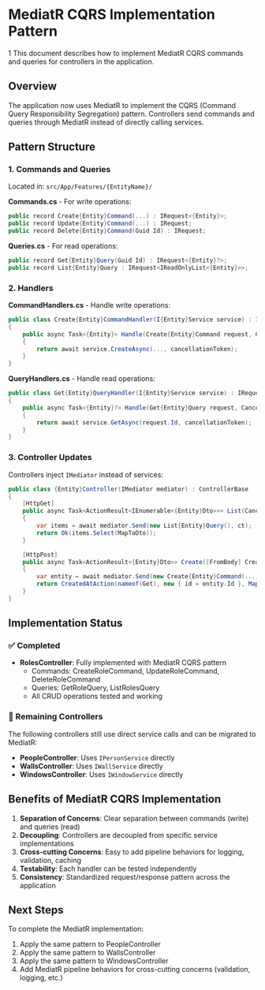 # MediatR CQRS Implementation Pattern
1
This document describes how to implement MediatR CQRS commands and queries for controllers in the application.

## Overview

The application now uses MediatR to implement the CQRS (Command Query Responsibility Segregation) pattern. Controllers send commands and queries through MediatR instead of directly calling services.

## Pattern Structure

### 1. Commands and Queries
Located in: `src/App/Features/{EntityName}/`

**Commands.cs** - For write operations:
```csharp
public record Create{Entity}Command(...) : IRequest<{Entity}>;
public record Update{Entity}Command(...) : IRequest;
public record Delete{Entity}Command(Guid Id) : IRequest;
```

**Queries.cs** - For read operations:
```csharp
public record Get{Entity}Query(Guid Id) : IRequest<{Entity}?>;
public record List{Entity}Query : IRequest<IReadOnlyList<{Entity}>>;
```

### 2. Handlers
**CommandHandlers.cs** - Handle write operations:
```csharp
public class Create{Entity}CommandHandler(I{Entity}Service service) : IRequestHandler<Create{Entity}Command, {Entity}>
{
    public async Task<{Entity}> Handle(Create{Entity}Command request, CancellationToken cancellationToken)
    {
        return await service.CreateAsync(..., cancellationToken);
    }
}
```

**QueryHandlers.cs** - Handle read operations:
```csharp
public class Get{Entity}QueryHandler(I{Entity}Service service) : IRequestHandler<Get{Entity}Query, {Entity}?>
{
    public async Task<{Entity}?> Handle(Get{Entity}Query request, CancellationToken cancellationToken)
    {
        return await service.GetAsync(request.Id, cancellationToken);
    }
}
```

### 3. Controller Updates
Controllers inject `IMediator` instead of services:
```csharp
public class {Entity}Controller(IMediator mediator) : ControllerBase
{
    [HttpGet]
    public async Task<ActionResult<IEnumerable<{Entity}Dto>>> List(CancellationToken ct)
    {
        var items = await mediator.Send(new List{Entity}Query(), ct);
        return Ok(items.Select(MapToDto));
    }

    [HttpPost]
    public async Task<ActionResult<{Entity}Dto>> Create([FromBody] Create{Entity}Request request, CancellationToken ct)
    {
        var entity = await mediator.Send(new Create{Entity}Command(...), ct);
        return CreatedAtAction(nameof(Get), new { id = entity.Id }, MapToDto(entity));
    }
}
```

## Implementation Status

### ✅ Completed
- **RolesController**: Fully implemented with MediatR CQRS pattern
  - Commands: CreateRoleCommand, UpdateRoleCommand, DeleteRoleCommand
  - Queries: GetRoleQuery, ListRolesQuery
  - All CRUD operations tested and working

### 🔄 Remaining Controllers
The following controllers still use direct service calls and can be migrated to MediatR:

- **PeopleController**: Uses `IPersonService` directly
- **WallsController**: Uses `IWallService` directly  
- **WindowsController**: Uses `IWindowService` directly

## Benefits of MediatR CQRS Implementation

1. **Separation of Concerns**: Clear separation between commands (write) and queries (read)
2. **Decoupling**: Controllers are decoupled from specific service implementations
3. **Cross-cutting Concerns**: Easy to add pipeline behaviors for logging, validation, caching
4. **Testability**: Each handler can be tested independently
5. **Consistency**: Standardized request/response pattern across the application

## Next Steps

To complete the MediatR implementation:

1. Apply the same pattern to PeopleController
2. Apply the same pattern to WallsController  
3. Apply the same pattern to WindowsController
4. Add MediatR pipeline behaviors for cross-cutting concerns (validation, logging, etc.)